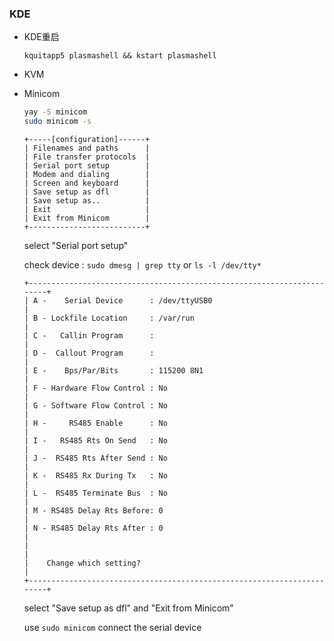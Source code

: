 <!--
 * @Author: taoidle me@mail.taoidle.com
 * @Date: 2022-10-06 20:28:02
 * @LastEditors: taoidle me@mail.taoidle.com
 * @LastEditTime: 2022-10-08 02:07:12
 * @FilePath: /blog/source/_posts/linux杂记.md
 * @Description: 这是默认设置,请设置`customMade`, 打开koroFileHeader查看配置 进行设置: https://github.com/OBKoro1/koro1FileHeader/wiki/%E9%85%8D%E7%BD%AE
-->
### KDE

- KDE重启

    `kquitapp5 plasmashell && kstart plasmashell`

- KVM

    

- Minicom

    ```bash
    yay -S minicom
    sudo minicom -s
    ```

    ```
    +-----[configuration]------+
    | Filenames and paths      |
    | File transfer protocols  |
    | Serial port setup        |
    | Modem and dialing        |
    | Screen and keyboard      |
    | Save setup as dfl        |
    | Save setup as..          |
    | Exit                     |
    | Exit from Minicom        |
    +--------------------------+
    ```

    select "Serial port setup"

    check device : ``` sudo dmesg | grep tty ``` or ``` ls -l /dev/tty* ```

     ```
    +-----------------------------------------------------------------------+
    | A -    Serial Device      : /dev/ttyUSB0                              |
    | B - Lockfile Location     : /var/run                                  |
    | C -   Callin Program      :                                           |
    | D -  Callout Program      :                                           |
    | E -    Bps/Par/Bits       : 115200 8N1                                |
    | F - Hardware Flow Control : No                                        |
    | G - Software Flow Control : No                                        |
    | H -     RS485 Enable      : No                                        |
    | I -   RS485 Rts On Send   : No                                        |
    | J -  RS485 Rts After Send : No                                        |
    | K -  RS485 Rx During Tx   : No                                        |
    | L -  RS485 Terminate Bus  : No                                        |
    | M - RS485 Delay Rts Before: 0                                         |
    | N - RS485 Delay Rts After : 0                                         |
    |                                                                       |
    |    Change which setting?                                              |
    +-----------------------------------------------------------------------+
    ```

    select "Save setup as dfl" and "Exit from Minicom"

    use ``` sudo minicom ``` connect the serial device